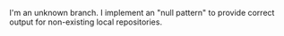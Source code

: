 I'm an unknown branch. I implement an "null pattern" to provide correct output for non-existing local repositories.